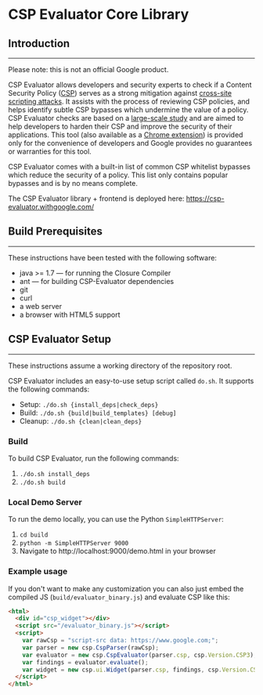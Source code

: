 # CSP Evaluator Core Library

## Introduction

--------------------------------------------------------------------------------

Please note: this is not an official Google product.

CSP Evaluator allows developers and security experts to check if a Content
Security Policy ([CSP](https://csp.withgoogle.com/docs/index.html)) serves as a
strong mitigation against [cross-site scripting
attacks](https://www.google.com/about/appsecurity/learning/xss/). It assists
with the process of reviewing CSP policies, and helps identify subtle CSP
bypasses which undermine the value of a policy. CSP Evaluator checks are based
on a [large-scale study](https://research.google.com/pubs/pub45542.html) and are
aimed to help developers to harden their CSP and improve the security of their
applications. This tool (also available as a [Chrome
extension](https://chrome.google.com/webstore/detail/csp-evaluator/fjohamlofnakbnbfjkohkbdigoodcejf))
is provided only for the convenience of developers and Google provides no
guarantees or warranties for this tool.

CSP Evaluator comes with a built-in list of common CSP whitelist bypasses which
reduce the security of a policy. This list only contains popular bypasses and is
by no means complete.

The CSP Evaluator library + frontend is deployed here:
https://csp-evaluator.withgoogle.com/

## Build Prerequisites

--------------------------------------------------------------------------------

These instructions have been tested with the following software:

*   java >= 1.7 — for running the Closure Compiler
*   ant — for building CSP-Evaluator dependencies
*   git
*   curl
*   a web server
*   a browser with HTML5 support

## CSP Evaluator Setup

--------------------------------------------------------------------------------

These instructions assume a working directory of the repository root.

CSP Evaluator includes an easy-to-use setup script called `do.sh`. It supports
the following commands:

*   Setup: `./do.sh {install_deps|check_deps}`
*   Build: `./do.sh {build|build_templates} [debug]`
*   Cleanup: `./do.sh {clean|clean_deps}`

### Build

To build CSP Evaluator, run the following commands:

1.  `./do.sh install_deps`
1.  `./do.sh build`

### Local Demo Server

To run the demo locally, you can use the Python `SimpleHTTPServer`:

1.  `cd build`
1.  `python -m SimpleHTTPServer 9000`
1.  Navigate to http://localhost:9000/demo.html in your browser

### Example usage

If you don't want to make any customization you can also just embed the
compiled JS (`build/evaluator_binary.js`) and evaluate CSP like this:

```HTML
<html>
  <div id="csp_widget"></div>
  <script src="/evaluator_binary.js"></script>
  <script>
    var rawCsp = "script-src data: https://www.google.com;";
    var parser = new csp.CspParser(rawCsp);
    var evaluator = new csp.CspEvaluator(parser.csp, csp.Version.CSP3);
    var findings = evaluator.evaluate();
    var widget = new csp.ui.Widget(parser.csp, findings, csp.Version.CSP3);
  </script>
</html>
```
